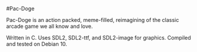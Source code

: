#Pac-Doge

Pac-Doge is an action packed, meme-filled, reimagining of the classic arcade game we all know and love.

Written in C. Uses SDL2, SDL2-ttf, and SDL2-image for graphics. Compiled and tested on Debian 10.
